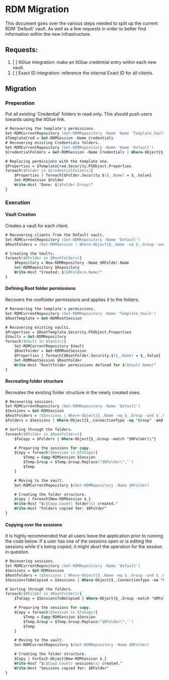 # RDM Migration

This document goes over the various steps needed to split up the current RDM 'Default' vault. As well as a few requests in order to better find information within the new infrastructure.

## Requests:
1. [ ] ItGlue integration: make an ItGlue credential entry within each new vault.
2. [ ] Exact ID integration: reference the internal Exact ID for all clients.

## Migration

### Preperation
Put all existing 'Credential' folders in read only. This should push users towards using the ItGlue link.

```ps
# Recovering the template's permissions.
Set-RDMCurrentRepository (Get-RDMRepository -Name 'Name 'Template_Vault')
$TemplateCred = Get-RDMSession -Name Credentials
# Recovering existing Credentials folders.
Set-RDMCurrentRepository (Get-RDMRepository -Name 'Name 'Default')
$CredentialFolders = Get-RDMSession -Name Credentials | Where-Object{$_.ConnectionType -eq 'Group'}

# Replacing permissions with the template one.
$Properties = $TemplateCred.Security.PSObject.Properties
foreach($Folder in $CredentialFolders){
    $Properties | foreach{$Folder.Security.$($_.Name) = $_.Value}
    Set-RDMSession $Folder
    Write-Host "Done: $($Folder.Group)"
}
```

### Execution

#### Vault Creation
Creates a vault for each client.

```ps
# Recovering clients from the Default vault.
Set-RDMCurrentRepository (Get-RDMRepository -Name 'Default')
$RootFolders = (Get-RDMSession | Where-Object{$_.Name -eq $_.Group -and $_.ConnectionType -eq "Group"}).Name

# Creating the Vaults.
foreach($RFolder in $RootFolders){
    $Repository = New-RDMRepository -Name $RFolder.Name
    Set-RDMRepository $Repository
    Write-Host "Created: $($RFoldere.Name)"
}
```

#### Defining Root folder permissions
Recovers the rootfolder permissions and applies it to the folders.

```ps
# Recovering the template's permissions.
Set-RDMCurrentRepository (Get-RDMRepository -Name 'Template_Vault')
$RootTemplate = Get-RDMRootSession

# Recovering existing vaults.
$Properties = $RootTemplate.Security.PSObject.Properties
$Vaults = Get-RDMRepository
foreach($Vault in $Vaults){
    Set-RDMCurrentRepository $Vault
    $RootFolder = Get-RDMRootSession
    $Properties | foreach{$RootFolder.Security.$($_.Name) = $_.Value}
    Set-RDMRootSession $RootFolder
    Write-Host "Rooltfolder permissions defined for $($Vault.Name)"
}
```

#### Recreating folder structure
Recreates the existing folder structure in the newly created ones.

```ps
# Recovering sessions.
Set-RDMCurrentRepository (Get-RDMRepository -Name 'Default')
$Sessions = Get-RDMSession
$RootFolders = ($Sessions | Where-Object{$_.Name -eq $_.Group -and $_.ConnectionType -eq "Group"}).Name
$Folders = $Sessions | Where-Object{$_.ConnectionType -eq "Group" -and $RootFolders -notcontains $_.Name}

# Sorting through the folders.
foreach($RFolder in $RootFolders){
    $ToCopy = $Folders | Where-Object{$_.Group -match "$RFolder\\"}

    # Preparing the sessions for copy.
    $Copy = foreach($Session in $ToCopy){
        $Temp = Copy-RDMSession $Session
        $Temp.Group = $Temp.Group.Replace("$RFolder\",'')
        $Temp
    }

    # Moving to the vault.
    Set-RDMCurrentRepository $(Get-RDMRepository -Name $RFolder)

    # Creating the folder structure.
    $Copy | Foreach{New-RDMSession $_}
    Write-Host "$($Copy.Count) folder(s) created."
    Write-Host "Folders copied for: $RFolder"
}
```

#### Copying over the sessions
It is highly recommended that all users leave the application prior to running the code below. If a user has one of the sessions open or is editing the sessions while it's being copied, it might abort the operation for the session in question.

```ps
# Recovering sessions.
Set-RDMCurrentRepository (Get-RDMRepository -Name 'Default')
$Sessions = Get-RDMSession
$RootFolders = ($Sessions | Where-Object{$_.Name -eq $_.Group -and $_.ConnectionType -eq "Group"}).Name
$SessionsToBeCopied = $Sessions | Where-Object{$_.ConnectionType -ne "Group" -and $RootFolders -notcontains $_.Name}

# Sorting through the folders.
foreach($RFolder in $RootFolders){
    $ToCopy = $SessionsToBeCopied | Where-Object{$_.Group -match "$RFolder\\"}

    # Preparing the sessions for copy.
    $Copy = foreach($Session in $ToCopy){
        $Temp = Copy-RDMSession $Session
        $Temp.Group = $Temp.Group.Replace("$RFolder\",'')
        $Temp
    }

    # Moving to the vault.
    Set-RDMCurrentRepository $(Get-RDMRepository -Name $RFolder)

    # Creating the folder structure.
    $Copy | ForEach-Object{New-RDMSession $_}
    Write-Host "$($Copy.Count) sessions(s) created."
    Write-Host "Sessions copied for: $RFolder"
}
```